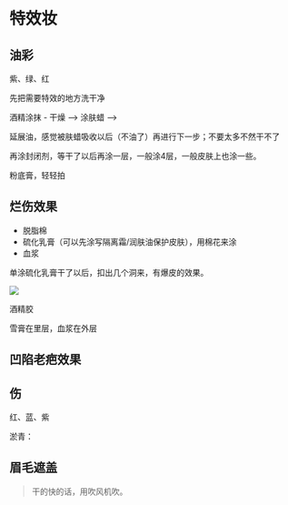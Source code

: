 # 特效妆

## 油彩

紫、绿、红 

先把需要特效的地方洗干净

酒精涂抹 - 干燥 --> 涂肤蜡 --> 


延展油，感觉被肤蜡吸收以后（不油了）再进行下一步；不要太多不然干不了

再涂封闭剂，等干了以后再涂一层，一般涂4层，一般皮肤上也涂一些。

粉底膏，轻轻拍


## 烂伤效果

- 脱脂棉
- 硫化乳膏（可以先涂写隔离霜/润肤油保护皮肤），用棉花来涂
- 血浆

单涂硫化乳膏干了以后，扣出几个洞来，有爆皮的效果。

<img src="https://blogs7245-1256587996.cos.ap-guangzhou.myqcloud.com/img/20221029153417.png"/>

酒精胶

雪膏在里层，血浆在外层

## 凹陷老疤效果

## 伤

红、蓝、紫

淤青：

## 眉毛遮盖

> 干的快的话，用吹风机吹。